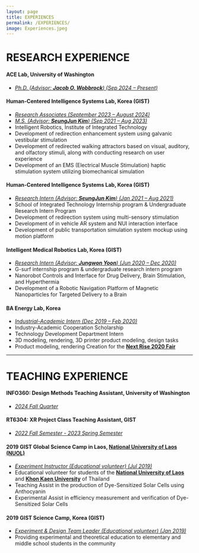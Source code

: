 ```yaml
---
layout: page
title: EXPERIENCES
permalink: /EXPERIENCES/
image: Experiences.jpeg
---
```


# RESEARCH EXPERIENCE

#### ACE Lab, University of Washington
* <i><u>Ph.D. (Advisor: <a href="https://faculty.washington.edu/wobbrock/"><strong>Jacob O. Wobbrock</strong></a>) (Sep 2024 – Present)</u></i><br />

#### Human-Centered Intelligence Systems Lab, Korea (GIST)
* <i><u>Research Associates (September 2023 – August 2024)</u></i><br />
* <i><u>M.S. (Advisor: <a href="https://scholar.google.co.kr/citations?user=AjfRd6wAAAAJ&hl"><strong>SeungJun Kim</strong></a>) (Sep 2021 – Aug 2023)</u></i><br />
* Intelligent Robotics, Institute of Integrated Technology<br />
* Development of redirection enhancement system using galvanic vestibular stimulation<br />
* Development of redirected walking attractors based on visual, auditory, and olfactory stimuli, along with conducting research on user experience<br />
* Development of an EMS (Electrical Muscle Stimulation) haptic stimulation system utilizing biomechanical simulation<br />

#### Human-Centered Intelligence Systems Lab, Korea (GIST)
* <i><u>Research Intern (Advisor: <a href="https://scholar.google.co.kr/citations?user=AjfRd6wAAAAJ&hl"><strong>SeungJun Kim</strong></a>) (Jan 2021 – Aug 2021)</u></i><br />
* School of Integrated Technology Internship program & Undergraduate Research Intern Program<br />
* Development of redirection system using multi-sensory stimulation<br />
* Development of in vehicle AR system and NUI interaction interface<br />
* Development of public transportation simulation system mockup using motion platform

#### Intelligent Medical Robotics Lab, Korea (GIST)
* <i><u>Research Intern (Advisor: <a href="https://scholar.google.co.kr/citations?user=oG-utS8AAAAJ&hl"><strong>Jungwon Yoon</strong></a>) (Jun 2020 – Dec 2020)</u></i><br />
* G-surf internship program & undergraduate research intern program<br />
* Nanorobot Controls and Interface for Drug Delivery, Brain Stimulation, and Hyperthermia<br />
* Development of a Robotic Navigation Platform of Magnetic Nanoparticles for Targeted Delivery to a Brain

#### BA Energy Lab, Korea
* <i><u>Industrial-Academic Intern (Dec 2019 – Feb 2020)</u></i><br />
* Industry-Academic Cooperation Scholarship<br />
* Technology Development Department Intern<br />
* 3D modeling, rendering, 3D printer product modeling, design tasks<br />
* Product modeling, rendering Creation for the <a href="https://nextrise.co.kr/en"><strong>Next Rise 2020 Fair</strong></a>

***

# TEACHING EXPERIENCE
#### INFO360: Design Methods Teaching Assistant, University of Washington 
* <i><u>2024 Fall Quarter</u></i><br />

#### RT6304: XR Project Class Teaching Assistant, GIST
* <i><u>2022 Fall Semester - 2023 Spring Semester</u></i><br />

#### 2019 GIST Global Science Camp in Laos, <a href="https://www.nuol.edu.la/index.php/en">National University of Laos (NUOL)</a>
* <i><u>Experiment Instructor (Educational volunteer) (Jul 2019)</u></i><br />
* Educational volunteer for students of the <a href="https://www.nuol.edu.la/index.php/en"><strong>National University of Laos</strong></a> and <a href="https://www.kku.ac.th"><strong>Khon Kaen University</strong></a> of Thailand
* Teaching Assist in the production of Dye-Sensitized Solar Cells using Anthocyanin
* Experimental Assist in efficiency measurement and verification of Dye-Sensitized Solar Cells

#### 2019 GIST Science Camp, Korea (GIST)
* <i><u>Experiment & Design Team Leader (Educational volunteer) (Jan 2019)</u></i><br />
* Providing experimental and theoretical education to elementary and middle school students in the community